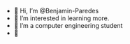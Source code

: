 - 👋 Hi, I’m @Benjamin-Paredes
- 👀 I’m interested in learning more.
- 🌱 I’m a computer engineering student
- 🗿

<!---
Benjamin-Paredes/Benjamin-Paredes is a ✨ special ✨ repository because its `README.md` (this file) appears on your GitHub profile.
You can click the Preview link to take a look at your changes.
--->
